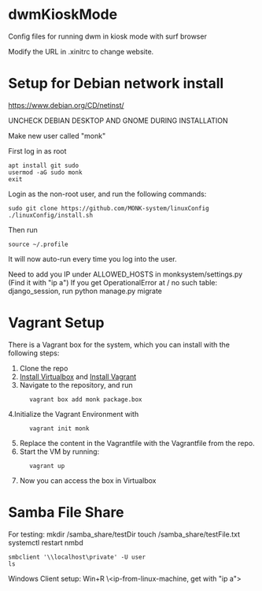 # dwmKioskMode
Config files for running dwm in kiosk mode with surf browser

Modify the URL in .xinitrc to change website. 

# Setup for Debian network install
https://www.debian.org/CD/netinst/

UNCHECK DEBIAN DESKTOP AND GNOME DURING INSTALLATION

Make new user called "monk"

First log in as root

    apt install git sudo
    usermod -aG sudo monk
    exit
    
Login as the non-root user, and run the following commands:

    sudo git clone https://github.com/MONK-system/linuxConfig
    ./linuxConfig/install.sh
    

Then run 
    
    source ~/.profile
    
It will now auto-run every time you log into the user.

Need to add you IP under ALLOWED_HOSTS in monksystem/settings.py (Find it with "ip a")
If you get OperationalError at / no such table: django_session, run python manage.py migrate 

# Vagrant Setup
There is a Vagrant box for the system, which you can install with the following steps:
1. Clone the repo
2. [Install Virtualbox](https://www.virtualbox.org/wiki/Downloads) and [Install Vagrant](https://developer.hashicorp.com/vagrant/install?product_intent=vagrant#linux)
3. Navigate to the repository, and run 
```
      vagrant box add monk package.box
```
4.Initialize the Vagrant Environment with 
```
      vagrant init monk
```
5. Replace the content in the Vagrantfile with the Vagrantfile from the repo.
6. Start the VM by running:
```
      vagrant up
```
7. Now you can access the box in Virtualbox

# Samba File Share 

For testing:
    mkdir /samba_share/testDir
    touch /samba_share/testFile.txt
    systemctl restart nmbd

    smbclient '\\localhost\private' -U user
    ls

Windows Client setup:
    Win+R
    \\<ip-from-linux-machine, get with "ip a">
    
